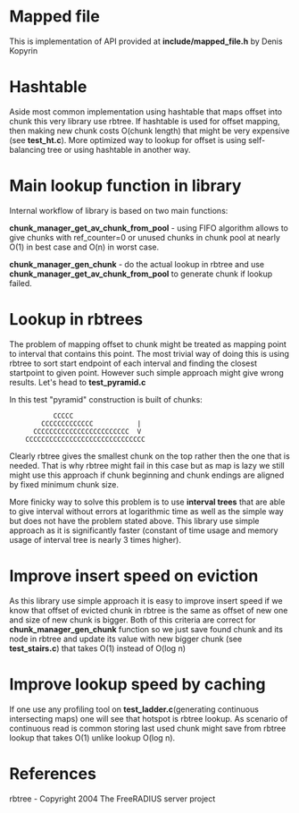 # Mapped file

This is implementation of API provided at __include/mapped_file.h__ by Denis Kopyrin

# Hashtable

Aside most common implementation using hashtable that maps offset into chunk this
very library use rbtree. If hashtable is used for offset mapping, then making new chunk
costs O(chunk length) that might be very expensive (see __test_ht.c__). More optimized
way to lookup for offset is using self-balancing tree or using hashtable in another way.

# Main lookup function in library
Internal workflow of library is based on two main functions:

__chunk_manager_get_av_chunk_from_pool__ - using FIFO algorithm allows to give
chunks with ref_counter=0 or unused chunks in chunk pool at nearly O(1) in best case and O(n) in worst case.

__chunk_manager_gen_chunk__ - do the actual lookup in rbtree and use __chunk_manager_get_av_chunk_from_pool__
to generate chunk if lookup failed.

# Lookup in rbtrees

The problem of mapping offset to chunk might be treated as mapping point to interval
that contains this point. The most trivial way of doing this is using rbtree to sort
start endpoint of each interval and finding the closest startpoint to given point.
However such simple approach might give wrong results. Let's head to __test_pyramid.c__

In this test "pyramid" construction is built of chunks:

               CCCCC 
            CCCCCCCCCCCCC           |
          CCCCCCCCCCCCCCCCCCCCCCCC  V
        CCCCCCCCCCCCCCCCCCCCCCCCCCCCCC

Clearly rbtree gives the smallest chunk on the top rather then the one that is needed.
That is why rbtree might fail in this case but as map is lazy we still might use this
approach if chunk beginning and chunk endings are aligned by fixed minimum chunk size.

More finicky way to solve this problem is to use __interval trees__ that are able to give
interval without errors at logarithmic time as well as the simple way but does not have the problem
stated above. This library use simple approach as it is significantly faster
(constant of time usage and memory usage of interval tree is nearly 3 times higher).

# Improve insert speed on eviction

As this library use simple approach it is easy to improve insert speed if we know that 
offset of evicted chunk in rbtree is the same as offset of new one and size of new chunk is bigger. 
Both of this criteria are correct for __chunk_manager_gen_chunk__ function so we just save found chunk and its node
in rbtree and update its value with new bigger chunk (see __test_stairs.c__) that takes O(1)
instead of O(log n)

# Improve lookup speed by caching

If one use any profiling tool on __test_ladder.c__(generating continuous intersecting maps) one will 
see that hotspot is rbtree lookup. As scenario of continuous read is common storing last
used chunk might save from rbtree lookup that takes O(1) unlike lookup O(log n).

# References

rbtree - Copyright 2004 The FreeRADIUS server project
